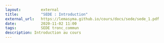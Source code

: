 ```yaml
---
layout:         external
title:          "SEDE : Introduction"
external_url:   https://lemasyma.github.io/cours/docs/sede/sede_1.pdf
date:           2020-11-02 11:00
tags:           SEDE tronc_commun
description: Introduction au cours
---
```


